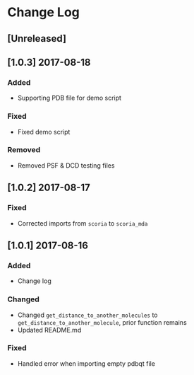 # Change Log

## [Unreleased]

## [1.0.3] 2017-08-18
### Added
- Supporting PDB file for demo script

### Fixed
- Fixed demo script

### Removed
- Removed PSF & DCD testing files  

## [1.0.2] 2017-08-17
### Fixed
- Corrected imports from `scoria` to `scoria_mda`

## [1.0.1] 2017-08-16
### Added
- Change log

### Changed
- Changed `get_distance_to_another_molecules` to `get_distance_to_another_molecule`, prior function remains
- Updated README.md

### Fixed
- Handled error when importing empty pdbqt file 
